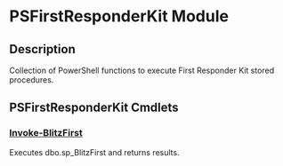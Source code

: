 ﻿---
Module Name: PSFirstResponderKit
Module Guid: 39058f62-7c35-4df2-a250-f5c01075bbcb
Download Help Link: None
Help Version: 1.0.0.0
Locale: en-US
---

# PSFirstResponderKit Module
## Description
Collection of PowerShell functions to execute First Responder Kit stored procedures.

## PSFirstResponderKit Cmdlets
### [Invoke-BlitzFirst](Invoke-BlitzFirst.md)
Executes dbo.sp_BlitzFirst and returns results.

